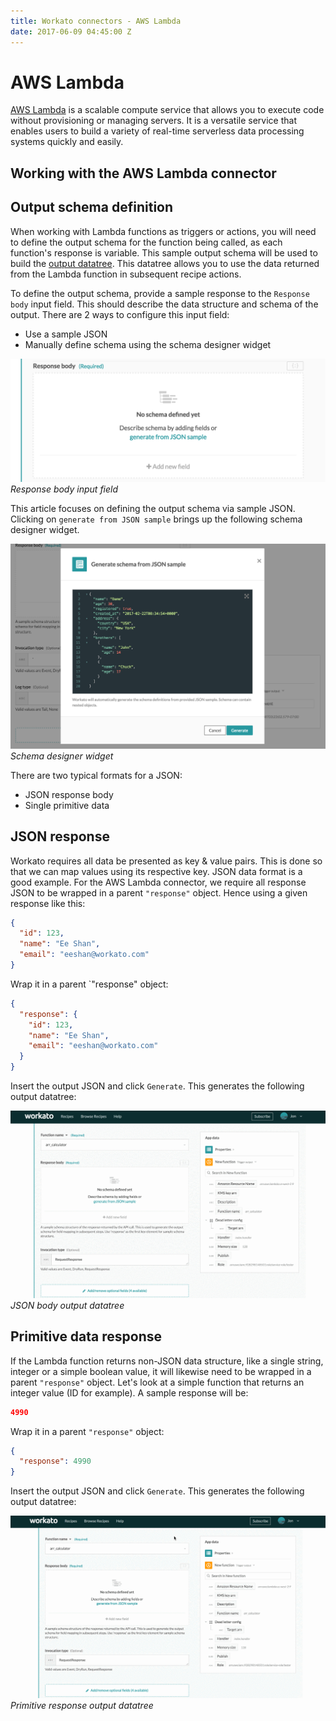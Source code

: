 ```yaml
---
title: Workato connectors - AWS Lambda
date: 2017-06-09 04:45:00 Z
---
```


# AWS Lambda
[AWS Lambda](https://aws.amazon.com/lambda/) is a scalable compute service that allows you to execute code without provisioning or managing servers. It is a versatile service that enables users to build a variety of real-time serverless data processing systems quickly and easily.

## Working with the AWS Lambda connector

## Output schema definition
When working with Lambda functions as triggers or actions, you will need to define the output schema for the function being called, as each function's response is variable. This sample output schema will be used to build the [output datatree](/workato-concepts.md#data-tree-and-pills). This datatree allows you to use the data returned from the Lambda function in subsequent recipe actions.

To define the output schema, provide a sample response to the `Response body` input field. This should describe the data structure and schema of the output. There are 2 ways to configure this input field:
- Use a sample JSON
- Manually define schema using the schema designer widget

![Schema Designer](/assets/images/aws_lambda/response_body_input_field.png)
*Response body input field*

This article focuses on defining the output schema via sample JSON. Clicking on `generate from JSON sample` brings up the following schema designer widget.

![Sample JSON pop up](/assets/images/aws_lambda/sample_json_pop_up.png)
*Schema designer widget*

There are two typical formats for a JSON:
- JSON response body
- Single primitive data

## JSON response
Workato requires all data be presented as key & value pairs. This is done so that we can map values using its respective key. JSON data format is a good example. For the AWS Lambda connector, we require all response JSON to be wrapped in a parent `"response"` object. Hence using a given response like this:

```json
{
  "id": 123,
  "name": "Ee Shan",
  "email": "eeshan@workato.com"
}
```

Wrap it in a parent `"response" object:

```json
{
  "response": {
    "id": 123,
    "name": "Ee Shan",
    "email": "eeshan@workato.com"
  }
}
```

Insert the output JSON and click `Generate`. This generates the following output datatree:

![JSON response output datatree](/assets/images/aws_lambda/json_sample_output.gif)
*JSON body output datatree*

## Primitive data response
If the Lambda function returns non-JSON data structure, like a single string, integer or a simple boolean value, it will likewise need to be wrapped in a parent `"response"` object. Let's look at a simple function that returns an integer value (ID for example). A sample response will be:

```json
4990
```

Wrap it in a parent `"response"` object:

```json
{
  "response": 4990
}
```

Insert the output JSON and click `Generate`. This generates the following output datatree:

![Primitive response output datatree](/assets/images/aws_lambda/primitive_sample_output.gif)
*Primitive response output datatree*
